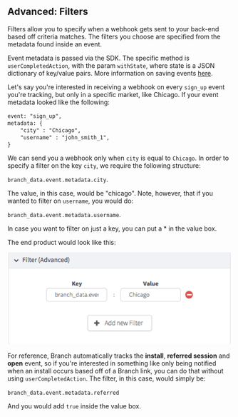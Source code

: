 
## Advanced: Filters

Filters allow you to specify when a webhook gets sent to your back-end based off criteria matches. The filters you choose are specified from the metadata found inside an event.

Event metadata is passed via the SDK. The specific method is `userCompletedAction`, with the param `withState`, where state is a JSON dictionary of key/value pairs. More information on saving events [here](/recipes/advanced_referral_incentives/ios/#tracking-events).

Let's say you're interested in receiving a webhook on every `sign_up` event you're tracking, but only in a specific market, like Chicago. If your event metadata looked like the following:

    event: "sign_up",
    metadata: {
        "city" : "Chicago",
        "username" : "john_smith_1",
    }

We can send you a webhook only when `city` is equal to `Chicago`. In order to specify a filter on the key `city`, we require the following structure:

`branch_data.event.metadata.city`.

The value, in this case, would be "chicago". Note, however, that if you wanted to filter on `username`, you would do:

`branch_data.event.metadata.username`.

In case you want to filter on just a key, you can put a * in the value box.

The end product would look like this:

![filter webhook](/img/ingredients/webhooks/filters.png)

For reference, Branch automatically tracks the **install**, **referred session** and **open** event, so if you're interested in something like only being notified when an install occurs based off of a Branch link, you can do that without using `userCompletedAction`. The filter, in this case, would simply be:

`branch_data.event.metadata.referred`

And you would add `true` inside the value box.